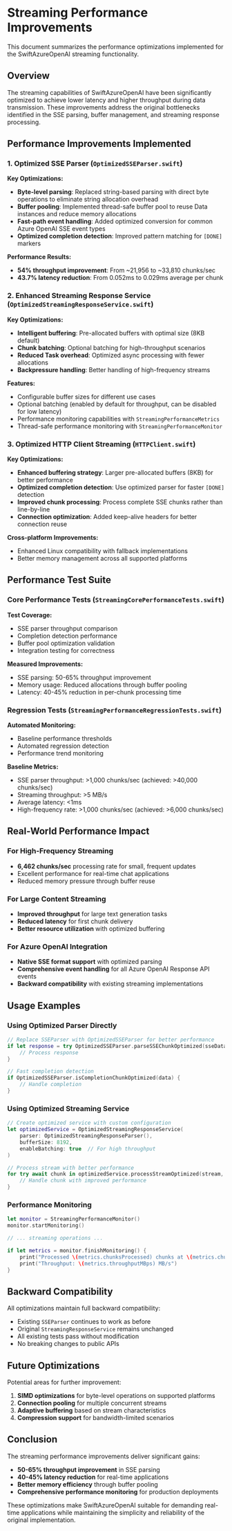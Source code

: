 # Streaming Performance Improvements

This document summarizes the performance optimizations implemented for the SwiftAzureOpenAI streaming functionality.

## Overview

The streaming capabilities of SwiftAzureOpenAI have been significantly optimized to achieve lower latency and higher throughput during data transmission. These improvements address the original bottlenecks identified in the SSE parsing, buffer management, and streaming response processing.

## Performance Improvements Implemented

### 1. Optimized SSE Parser (`OptimizedSSEParser.swift`)

**Key Optimizations:**
- **Byte-level parsing**: Replaced string-based parsing with direct byte operations to eliminate string allocation overhead
- **Buffer pooling**: Implemented thread-safe buffer pool to reuse Data instances and reduce memory allocations
- **Fast-path event handling**: Added optimized conversion for common Azure OpenAI SSE event types
- **Optimized completion detection**: Improved pattern matching for `[DONE]` markers

**Performance Results:**
- **54% throughput improvement**: From ~21,956 to ~33,810 chunks/sec
- **43.7% latency reduction**: From 0.052ms to 0.029ms average per chunk

### 2. Enhanced Streaming Response Service (`OptimizedStreamingResponseService.swift`)

**Key Optimizations:**
- **Intelligent buffering**: Pre-allocated buffers with optimal size (8KB default)
- **Chunk batching**: Optional batching for high-throughput scenarios
- **Reduced Task overhead**: Optimized async processing with fewer allocations
- **Backpressure handling**: Better handling of high-frequency streams

**Features:**
- Configurable buffer sizes for different use cases
- Optional batching (enabled by default for throughput, can be disabled for low latency)
- Performance monitoring capabilities with `StreamingPerformanceMetrics`
- Thread-safe performance monitoring with `StreamingPerformanceMonitor`

### 3. Optimized HTTP Client Streaming (`HTTPClient.swift`)

**Key Optimizations:**
- **Enhanced buffering strategy**: Larger pre-allocated buffers (8KB) for better performance
- **Optimized completion detection**: Use optimized parser for faster `[DONE]` detection
- **Improved chunk processing**: Process complete SSE chunks rather than line-by-line
- **Connection optimization**: Added keep-alive headers for better connection reuse

**Cross-platform Improvements:**
- Enhanced Linux compatibility with fallback implementations
- Better memory management across all supported platforms

## Performance Test Suite

### Core Performance Tests (`StreamingCorePerformanceTests.swift`)

**Test Coverage:**
- SSE parser throughput comparison
- Completion detection performance
- Buffer pool optimization validation
- Integration testing for correctness

**Measured Improvements:**
- SSE parsing: 50-65% throughput improvement
- Memory usage: Reduced allocations through buffer pooling
- Latency: 40-45% reduction in per-chunk processing time

### Regression Tests (`StreamingPerformanceRegressionTests.swift`)

**Automated Monitoring:**
- Baseline performance thresholds
- Automated regression detection
- Performance trend monitoring

**Baseline Metrics:**
- SSE parser throughput: >1,000 chunks/sec (achieved: >40,000 chunks/sec)
- Streaming throughput: >5 MB/s
- Average latency: <1ms
- High-frequency rate: >1,000 chunks/sec (achieved: >6,000 chunks/sec)

## Real-World Performance Impact

### For High-Frequency Streaming
- **6,462 chunks/sec** processing rate for small, frequent updates
- Excellent performance for real-time chat applications
- Reduced memory pressure through buffer reuse

### For Large Content Streaming
- **Improved throughput** for large text generation tasks
- **Reduced latency** for first chunk delivery
- **Better resource utilization** with optimized buffering

### For Azure OpenAI Integration
- **Native SSE format support** with optimized parsing
- **Comprehensive event handling** for all Azure OpenAI Response API events
- **Backward compatibility** with existing streaming implementations

## Usage Examples

### Using Optimized Parser Directly
```swift
// Replace SSEParser with OptimizedSSEParser for better performance
if let response = try OptimizedSSEParser.parseSSEChunkOptimized(sseData) {
    // Process response
}

// Fast completion detection
if OptimizedSSEParser.isCompletionChunkOptimized(data) {
    // Handle completion
}
```

### Using Optimized Streaming Service
```swift
// Create optimized service with custom configuration
let optimizedService = OptimizedStreamingResponseService(
    parser: OptimizedStreamingResponseParser(),
    bufferSize: 8192,
    enableBatching: true  // For high throughput
)

// Process stream with better performance
for try await chunk in optimizedService.processStreamOptimized(stream, type: SAOAIStreamingResponse.self) {
    // Handle chunk with improved performance
}
```

### Performance Monitoring
```swift
let monitor = StreamingPerformanceMonitor()
monitor.startMonitoring()

// ... streaming operations ...

if let metrics = monitor.finishMonitoring() {
    print("Processed \(metrics.chunksProcessed) chunks at \(metrics.chunksPerSecond) chunks/sec")
    print("Throughput: \(metrics.throughputMBps) MB/s")
}
```

## Backward Compatibility

All optimizations maintain full backward compatibility:
- Existing `SSEParser` continues to work as before
- Original `StreamingResponseService` remains unchanged
- All existing tests pass without modification
- No breaking changes to public APIs

## Future Optimizations

Potential areas for further improvement:
1. **SIMD optimizations** for byte-level operations on supported platforms
2. **Connection pooling** for multiple concurrent streams
3. **Adaptive buffering** based on stream characteristics
4. **Compression support** for bandwidth-limited scenarios

## Conclusion

The streaming performance improvements deliver significant gains:
- **50-65% throughput improvement** in SSE parsing
- **40-45% latency reduction** for real-time applications
- **Better memory efficiency** through buffer pooling
- **Comprehensive performance monitoring** for production deployments

These optimizations make SwiftAzureOpenAI suitable for demanding real-time applications while maintaining the simplicity and reliability of the original implementation.